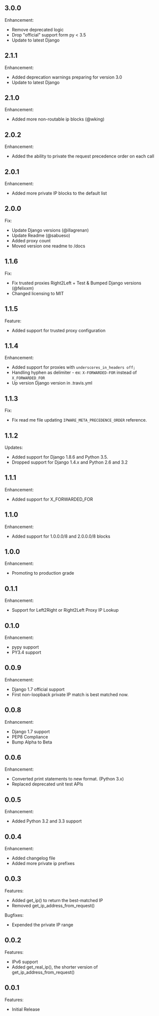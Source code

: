 ## 3.0.0

Enhancement:
  - Remove deprecated logic
  - Drop "official" support form py < 3.5
  - Update to latest Django
  
## 2.1.1

Enhancement:
  - Added deprecation warnings preparing for version 3.0
  - Update to latest Django
  
## 2.1.0

Enhancement:
  - Added more non-routable ip blocks (@wking)

## 2.0.2

Enhancement:
  - Added the ability to private the request precedence order on each call

## 2.0.1

Enhancement:
  - Added more private IP blocks to the default list

## 2.0.0

Fix:
  - Update Django versions (@illagrenan)
  - Update Readme (@sabueso)
  - Added proxy count
  - Moved version one readme to /docs

## 1.1.6

Fix:
  - Fix trusted proxies Right2Left + Test & Bumped Django versions (@felixxm)
  - Changed licensing to MIT

## 1.1.5

Feature:
  - Added support for trusted proxy configuration

## 1.1.4

Enhancement:

  - Added support for proxies with `underscores_in_headers off;`
  - Handling hyphen as delimiter - ex: `X-FORWARDED-FOR` instead of `X_FORWARDED_FOR`
  - Up version Django version in .travis.yml


## 1.1.3

Fix:

  - Fix read me file updating `IPWARE_META_PRECEDENCE_ORDER` reference.


## 1.1.2

Updates:

  - Added support for Django 1.8.6 and Python 3.5.
  - Dropped support for Django 1.4.x and Python 2.6 and 3.2


## 1.1.1

Enhancement:

  - Added support for X_FORWARDED_FOR


## 1.1.0

Enhancement:

  - Added support for 1.0.0.0/8 and 2.0.0.0/8 blocks


## 1.0.0

Enhancement:

  - Promoting to production grade


## 0.1.1

Enhancement:

  - Support for Left2Right or Right2Left Proxy IP Lookup


## 0.1.0

Enhancement:

  - pypy support
  - PY3.4 support


## 0.0.9

Enhancement:

  - Django 1.7 official support
  - First non-loopback private IP match is best matched now.


## 0.0.8

Enhancement:

  - Django 1.7 support
  - PEP8 Compliance
  - Bump Alpha to Beta


## 0.0.6

Enhancement:

  - Converted print statements to new format. (Python 3.x)
  - Replaced deprecated unit test APIs


## 0.0.5

Enhancement:

  - Added Python 3.2 and 3.3 support


## 0.0.4

Enhancement:

  - Added changelog file
  - Added more private ip prefixes


## 0.0.3

Features:

  - Added get_ip() to return the best-matched IP
  - Removed get_ip_address_from_request()

Bugfixes:

  - Expended the private IP range


## 0.0.2

Features:

  - IPv6 support
  - Added get_real_ip(), the shorter version of get_ip_address_from_request()


## 0.0.1

Features:

  - Initial Release
